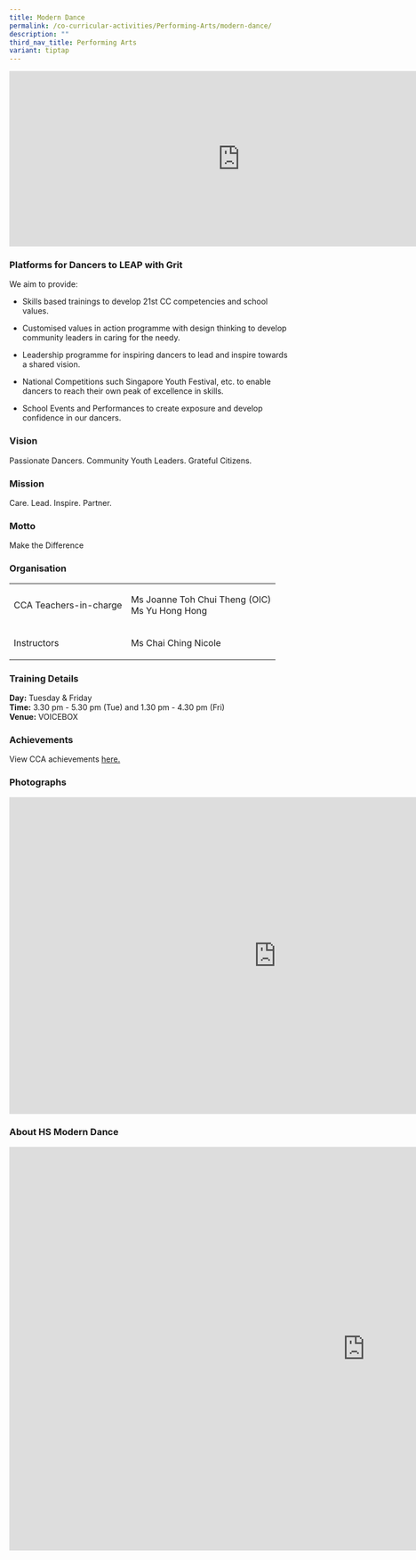 ```yaml
---
title: Modern Dance
permalink: /co-curricular-activities/Performing-Arts/modern-dance/
description: ""
third_nav_title: Performing Arts
variant: tiptap
---
```

<div class="iframe-wrapper">
<iframe height="315" width="830" allowfullscreen="true" frameborder="0" src="https://www.youtube.com/embed/WpBz-P_Kp3Q"></iframe>
</div>
<h3>Platforms for Dancers to LEAP with Grit</h3>
<p>We aim to provide:</p>
<ul data-tight="true" class="tight">
<li>
<p>Skills based trainings to develop 21st CC competencies and school values.</p>
</li>
<li>
<p>Customised values in action programme with design thinking to develop
community leaders in caring for the needy.</p>
</li>
<li>
<p>Leadership programme for inspiring dancers to lead and inspire towards
a shared vision.</p>
</li>
<li>
<p>National Competitions such Singapore Youth Festival, etc. to enable dancers
to reach their own peak of excellence in skills.</p>
</li>
<li>
<p>School Events and Performances to create exposure and develop confidence
in our dancers.</p>
</li>
</ul>
<h3>Vision</h3>
<p>Passionate Dancers. Community Youth Leaders. Grateful Citizens.</p>
<h3>Mission</h3>
<p>Care. Lead. Inspire. Partner.</p>
<h3>Motto</h3>
<p>Make the Difference</p>
<h3>Organisation</h3>
<table style="minWidth: 50px">
<colgroup>
<col>
<col>
</colgroup>
<tbody>
<tr>
<td rowspan="1" colspan="1">
<p>CCA Teachers-in-charge</p>
</td>
<td rowspan="1" colspan="1">
<p>Ms Joanne Toh Chui Theng (OIC)
<br>Ms Yu Hong Hong</p>
</td>
</tr>
<tr>
<td rowspan="1" colspan="1">
<p>Instructors</p>
</td>
<td rowspan="1" colspan="1">
<p>Ms Chai Ching Nicole</p>
</td>
</tr>
</tbody>
</table>
<h3>Training Details</h3>
<p><strong>Day:</strong>&nbsp;Tuesday &amp; Friday
<br><strong>Time:</strong>&nbsp;3.30 pm - 5.30 pm (Tue) and 1.30 pm - 4.30
pm (Fri)
<br><strong>Venue:</strong>&nbsp;VOICEBOX</p>
<h3>Achievements</h3>
<p>View CCA achievements <a href="https://www.hougangsec.moe.edu.sg/about-us/Achievements/cca-achievements/" rel="noopener nofollow" target="_blank">here.</a>
</p>
<h3>Photographs</h3>
<div class="iframe-wrapper">
<iframe height="569" width="960" allowfullscreen="true" frameborder="0" src="https://docs.google.com/presentation/d/e/2PACX-1vT6f6rPUjYfj9DeIUHXnVon-y_0nSqPopnMvITV_Kw5rBcwVovTJ54jXKaL7noXKPzX_CCX_Dcls-Y-/embed?start=true&amp;loop=true&amp;delayms=3000"></iframe>
</div>
<h3>About HS Modern Dance</h3>
<div class="iframe-wrapper">
<iframe height="725" width="1280" allowfullscreen="true" frameborder="0" src="https://www.youtube.com/embed/aYGPpI2y090"></iframe>
</div>
<p></p>